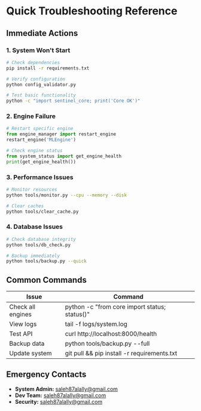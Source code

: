 # Quick Troubleshooting Reference

## Immediate Actions

### 1. System Won't Start
```bash
# Check dependencies
pip install -r requirements.txt

# Verify configuration
python config_validator.py

# Test basic functionality
python -c "import sentinel_core; print('Core OK')"
```

### 2. Engine Failure
```python
# Restart specific engine
from engine_manager import restart_engine
restart_engine('MLEngine')

# Check engine status
from system_status import get_engine_health
print(get_engine_health())
```

### 3. Performance Issues
```bash
# Monitor resources
python tools/monitor.py --cpu --memory --disk

# Clear caches
python tools/clear_cache.py
```

### 4. Database Issues
```bash
# Check database integrity
python tools/db_check.py

# Backup immediately
python tools/backup.py --quick
```

## Common Commands

| Issue | Command |
|-------|---------|
| Check all engines | python -c "from core import status; status()" |
| View logs | tail -f logs/system.log |
| Test API | curl http://localhost:8000/health |
| Backup data | python tools/backup.py --full |
| Update system | git pull && pip install -r requirements.txt |

## Emergency Contacts
- **System Admin:** saleh87alally@gmail.com
- **Dev Team:** saleh87alally@gmail.com
- **Security:** saleh87alally@gmail.com
